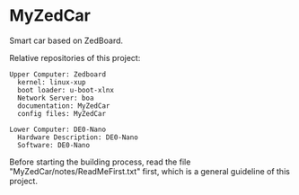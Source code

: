 MyZedCar
========

Smart car based on ZedBoard.

Relative repositories of this project:
  
    Upper Computer: Zedboard
      kernel: linux-xup
      boot loader: u-boot-xlnx
      Network Server: boa
      documentation: MyZedCar
      config files: MyZedCar
  
    Lower Computer: DE0-Nano
      Hardware Description: DE0-Nano
      Software: DE0-Nano
    
Before starting the building process, read the file "MyZedCar/notes/ReadMeFirst.txt" first, which is a general guideline of this project.


